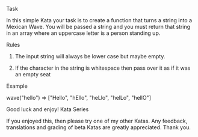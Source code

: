 Task

In this simple Kata your task is to create a function that turns a string into a Mexican Wave. You will be passed a string and you must return that string in an array where an uppercase letter is a person standing up. 

Rules

 1.  The input string will always be lower case but maybe empty.

 2.  If the character in the string is whitespace then pass over it as if it was an empty seat

Example

wave("hello") => ["Hello", "hEllo", "heLlo", "helLo", "hellO"]

Good luck and enjoy!
Kata Series

If you enjoyed this, then please try one of my other Katas. Any feedback, translations and grading of beta Katas are greatly appreciated. Thank you.
